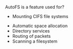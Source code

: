 AutoFS is a feature used for?

+ Mounting CIFS file systems
* Automatic space allocation
* Directory services
* Routing of packets
* Scanning a filesystem
